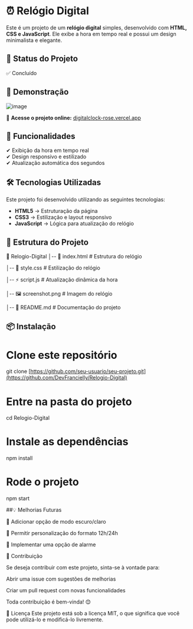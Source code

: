 # ⏰ Relógio Digital  

Este é um projeto de um **relógio digital** simples, desenvolvido com **HTML, CSS e JavaScript**. Ele exibe a hora em tempo real e possui um design minimalista e elegante.  

## 📌 Status do Projeto  
✅ Concluído  

## 🎨 Demonstração  
![image](https://github.com/user-attachments/assets/7653de33-cebc-4e89-8bce-805edc23b172)
  
🔗 **Acesse o projeto online:**
[digitalclock-rose.vercel.app](https://vercel.com/franciellys-projects-d49f6b5a)

## 🚀 Funcionalidades  
✔ Exibição da hora em tempo real  
✔ Design responsivo e estilizado  
✔ Atualização automática dos segundos  

## 🛠 Tecnologias Utilizadas  
Este projeto foi desenvolvido utilizando as seguintes tecnologias:  
- **HTML5** → Estruturação da página  
- **CSS3** → Estilização e layout responsivo  
- **JavaScript** → Lógica para atualização do relógio  

## 📌 Estrutura do Projeto

📂 Relogio-Digital
│-- 📜 index.html   # Estrutura do relógio

│-- 🎨 style.css    # Estilização do relógio

│-- ⚡ script.js     # Atualização dinâmica da hora

│-- 🖼️ screenshot.png  # Imagem do relógio

│-- 📜 README.md    # Documentação do projeto

## 📦 Instalação  
# Clone este repositório
git clone [https://github.com/seu-usuario/seu-projeto.git](https://github.com/DevFrancielly/Relogio-Digital)

# Entre na pasta do projeto
cd Relogio-Digital

# Instale as dependências
npm install

# Rode o projeto
npm start


##💡 Melhorias Futuras

🔹 Adicionar opção de modo escuro/claro

🔹 Permitir personalização do formato 12h/24h

🔹 Implementar uma opção de alarme

🤝 Contribuição

Se deseja contribuir com este projeto, sinta-se à vontade para:

Abrir uma issue com sugestões de melhorias

Criar um pull request com novas funcionalidades

Toda contribuição é bem-vinda! 😊


📜 Licença
Este projeto está sob a licença MIT, o que significa que você pode utilizá-lo e modificá-lo livremente.
